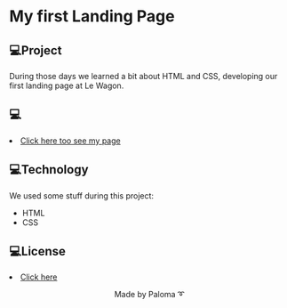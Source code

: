 <h1> My first Landing Page</h1>



## 💻Project

During those days we learned a bit about HTML and CSS, developing our first landing page at Le Wagon.

## 💻  
 <li><a href=https://Le-Wagon-Test.pavila.repl.co">Click here too see my page</a></li>

## 💻Technology

We used some stuff during this project: 

<ul>
  <li>HTML</li>
  <li>CSS</li>
 
</ul>

## 💻License

 <li><a href=https://github.com/palomavila/landingpage/blob/main/LICENSE">Click here</a></li>

<p align="center">Made by Paloma ➰</p>

